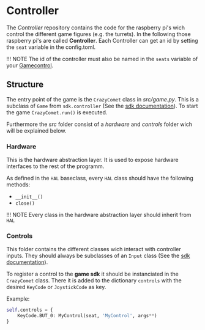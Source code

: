 # Controller

The *Controller* repository contains the code for the raspberry pi's wich control the different game figures (e.g. the turrets). In the following those raspberry pi's are called **Controller**. Each Controller can get an id by setting the `seat` variable in the config.toml.

!!! NOTE
    The id of the controller must also be named in the `seats` variable of your [Gamecontrol](https://4d-game.github.io/Gamecontrol/).

## Structure

The entry point of the game is the `CrazyComet` class in *src/game.py*. This is a subclass of `Game` from `sdk.controller` (See the [sdk documentation](https://4d-game.github.io/sdk)). To start the game `CrazyComet.run()` is executed.

Furthermore the *src* folder consist of a *hardware* and *controls* folder wich will be explained below.

### Hardware

This is the hardware abstraction layer. It is used to expose hardware interfaces to the rest of the programm.

As defined in the `HAL` baseclass, every `HAL` class should have the following methods:

- `__init__()`
- `close()`

!!! NOTE
    Every class in the hardware abstraction layer should inherit from `HAL`

### Controls

This folder contains the different classes wich interact with controller inputs. They should always be subclasses of an `Input` class (See the [sdk documentation](https://4d-game.github.io/sdk/controller-sdk/code-references/input/)).

To register a control to the **game sdk** it should be instanciated in the `CrazyComet` class. There it is added to the dictionary `controls` with the desired `KeyCode` or `JoystickCode` as key.

Example:

```python
self.controls = {
    KeyCode.BUT_0: MyControl(seat, 'MyControl', args**)
}
```